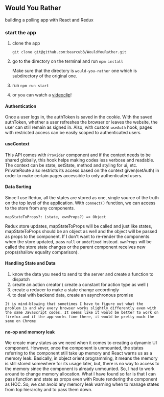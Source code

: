 ## Would You Rather

building a polling app with React and Redux


### start the app

1. clone the app

    `git clone git@github.com:bearcub3/WouldYouRather.git`

2. go to the directory on the terminal and run `npm install`

    Make sure that the directory is `would-you-rather` one which is subdirectory of the original one.

3. run `npm run start`

4. or you can watch a [videoclip](https://drive.google.com/file/d/1Lz34fSGtFrAXz3kOWFta3v1atZ9LvUl8/view)!    


#### Authentication

Once a user logs in, the authToken is saved in the cookie.
With the saved authToken, whether a user refreshes the browser or leaves the website, the user can still remain as signed in. Also, with custom `useAuth` hook, pages with restricted access can be easily scoped to authenticated users.

#### useContext

This API comes with `Provider` component and if the context needs to be shared globally, this hook helps making codes less verbose and readable. The context can be state, setState, method and styling for ui, etc. PrivateRoute also restricts its access based on the context given(setAuth) in order to make certain pages accessible to only authenticated users.

#### Data Sorting

Since I use Redux, all the states are stored as one, single source of the truth on the top level of the application. With `connect()` function, we can access to the store from any components.

    mapStateToProps?: (state, ownProps?) => Object

Redux store updates, mapStateToProps will be called and just like states, mapStateToProps should be an object as well and the object will be passed as props to the component.
If I don't want to re-render the components when the store updated, pass `null` or `undefined` instead.
`ownProps` will be called the store state changes or the parent component receives new props(shallow equality comparison).

#### Handling State and Data

1. know the data you need to send to the server and create a function to dispatch
2. create an action creator ( create a constant for action type as well )
3. create a reducer to make a state change accordingly
4. to deal with backend data, create an asynchronous promise

`It is mind-blowing that sometimes I have to figure out what the problem is and why every browser works slightly differently even with the same JavaScript codes. It seems like it would be better to work on firefox and if the app works fine there, it would be pretty much the same on Chrome`

#### no-op and memory leak

We create many states as we need when it comes to creating a dynamic UI component. However, once the component is unmounted, the states referring to the component still take up memory and React warns us as a memory leak. Basically, in object orient programming, it means the memory is still stored somewhere for its usage later, but, there is no way to access to the memory since the component is already unmounted. So, I had to work around to change memory allocation. What I have found so far is that I can pass function and state as props even with Route rendering the component as HOC. So, we can avoid any memory leak warning when to manage states from top hierarchy and to pass them down.
